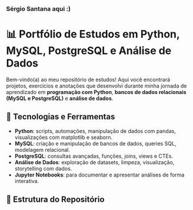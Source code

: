 ### Sérgio Santana aqui :)

# 📊 Portfólio de Estudos em Python, MySQL, PostgreSQL e Análise de Dados

Bem-vindo(a) ao meu repositório de estudos! Aqui você encontrará projetos, exercícios e anotações que desenvolvi durante minha jornada de aprendizado em **programação com Python**, **bancos de dados relacionais (MySQL e PostgreSQL)** e **análise de dados**.

## 🚀 Tecnologias e Ferramentas

- **Python**: scripts, automações, manipulação de dados com pandas, visualizações com matplotlib e seaborn.
- **MySQL**: criação e manipulação de bancos de dados, queries SQL, modelagem relacional.
- **PostgreSQL**: consultas avançadas, funções, joins, views e CTEs.
- **Análise de Dados**: exploração de datasets, limpeza, visualização, storytelling com dados.
- **Jupyter Notebooks**: para documentar e apresentar análises de forma interativa.

## 📁 Estrutura do Repositório









